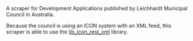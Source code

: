 A scraper for Development Applications published by Leichhardt Municipal Council in Australia.

Because the council is using an ICON system with an XML feed, this scraper is able to use the [lib_icon_rest_xml](https://github.com/planningalerts-scrapers/lib_icon_rest_xml) library.
